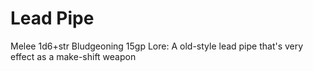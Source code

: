 # Lead Pipe
Melee
1d6+str Bludgeoning
15gp
Lore: A old-style lead pipe that's very effect as a make-shift weapon